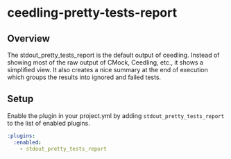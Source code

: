 ceedling-pretty-tests-report
============================

## Overview

The stdout_pretty_tests_report is the default output of ceedling. Instead of
showing most of the raw output of CMock, Ceedling, etc., it shows a simplified
view. It also creates a nice summary at the end of execution which groups the 
results into ignored and failed tests.

## Setup

Enable the plugin in your project.yml by adding `stdout_pretty_tests_report`
to the list of enabled plugins.

``` YAML
:plugins:
  :enabled:
    - stdout_pretty_tests_report
```
